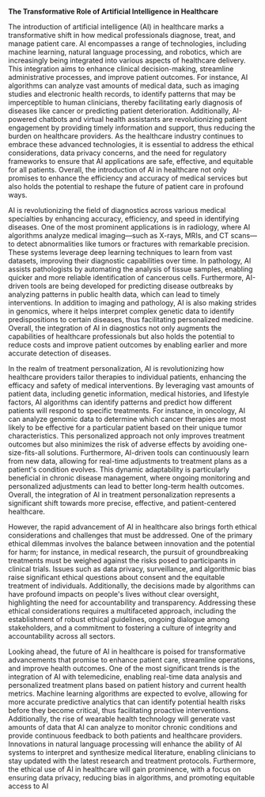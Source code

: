 **The Transformative Role of Artificial Intelligence in Healthcare**

The introduction of artificial intelligence (AI) in healthcare marks a transformative shift in how medical professionals diagnose, treat, and manage patient care. AI encompasses a range of technologies, including machine learning, natural language processing, and robotics, which are increasingly being integrated into various aspects of healthcare delivery. This integration aims to enhance clinical decision-making, streamline administrative processes, and improve patient outcomes. For instance, AI algorithms can analyze vast amounts of medical data, such as imaging studies and electronic health records, to identify patterns that may be imperceptible to human clinicians, thereby facilitating early diagnosis of diseases like cancer or predicting patient deterioration. Additionally, AI-powered chatbots and virtual health assistants are revolutionizing patient engagement by providing timely information and support, thus reducing the burden on healthcare providers. As the healthcare industry continues to embrace these advanced technologies, it is essential to address the ethical considerations, data privacy concerns, and the need for regulatory frameworks to ensure that AI applications are safe, effective, and equitable for all patients. Overall, the introduction of AI in healthcare not only promises to enhance the efficiency and accuracy of medical services but also holds the potential to reshape the future of patient care in profound ways.

AI is revolutionizing the field of diagnostics across various medical specialties by enhancing accuracy, efficiency, and speed in identifying diseases. One of the most prominent applications is in radiology, where AI algorithms analyze medical imaging—such as X-rays, MRIs, and CT scans—to detect abnormalities like tumors or fractures with remarkable precision. These systems leverage deep learning techniques to learn from vast datasets, improving their diagnostic capabilities over time. In pathology, AI assists pathologists by automating the analysis of tissue samples, enabling quicker and more reliable identification of cancerous cells. Furthermore, AI-driven tools are being developed for predicting disease outbreaks by analyzing patterns in public health data, which can lead to timely interventions. In addition to imaging and pathology, AI is also making strides in genomics, where it helps interpret complex genetic data to identify predispositions to certain diseases, thus facilitating personalized medicine. Overall, the integration of AI in diagnostics not only augments the capabilities of healthcare professionals but also holds the potential to reduce costs and improve patient outcomes by enabling earlier and more accurate detection of diseases.

In the realm of treatment personalization, AI is revolutionizing how healthcare providers tailor therapies to individual patients, enhancing the efficacy and safety of medical interventions. By leveraging vast amounts of patient data, including genetic information, medical histories, and lifestyle factors, AI algorithms can identify patterns and predict how different patients will respond to specific treatments. For instance, in oncology, AI can analyze genomic data to determine which cancer therapies are most likely to be effective for a particular patient based on their unique tumor characteristics. This personalized approach not only improves treatment outcomes but also minimizes the risk of adverse effects by avoiding one-size-fits-all solutions. Furthermore, AI-driven tools can continuously learn from new data, allowing for real-time adjustments to treatment plans as a patient's condition evolves. This dynamic adaptability is particularly beneficial in chronic disease management, where ongoing monitoring and personalized adjustments can lead to better long-term health outcomes. Overall, the integration of AI in treatment personalization represents a significant shift towards more precise, effective, and patient-centered healthcare.

However, the rapid advancement of AI in healthcare also brings forth ethical considerations and challenges that must be addressed. One of the primary ethical dilemmas involves the balance between innovation and the potential for harm; for instance, in medical research, the pursuit of groundbreaking treatments must be weighed against the risks posed to participants in clinical trials. Issues such as data privacy, surveillance, and algorithmic bias raise significant ethical questions about consent and the equitable treatment of individuals. Additionally, the decisions made by algorithms can have profound impacts on people's lives without clear oversight, highlighting the need for accountability and transparency. Addressing these ethical considerations requires a multifaceted approach, including the establishment of robust ethical guidelines, ongoing dialogue among stakeholders, and a commitment to fostering a culture of integrity and accountability across all sectors.

Looking ahead, the future of AI in healthcare is poised for transformative advancements that promise to enhance patient care, streamline operations, and improve health outcomes. One of the most significant trends is the integration of AI with telemedicine, enabling real-time data analysis and personalized treatment plans based on patient history and current health metrics. Machine learning algorithms are expected to evolve, allowing for more accurate predictive analytics that can identify potential health risks before they become critical, thus facilitating proactive interventions. Additionally, the rise of wearable health technology will generate vast amounts of data that AI can analyze to monitor chronic conditions and provide continuous feedback to both patients and healthcare providers. Innovations in natural language processing will enhance the ability of AI systems to interpret and synthesize medical literature, enabling clinicians to stay updated with the latest research and treatment protocols. Furthermore, the ethical use of AI in healthcare will gain prominence, with a focus on ensuring data privacy, reducing bias in algorithms, and promoting equitable access to AI
